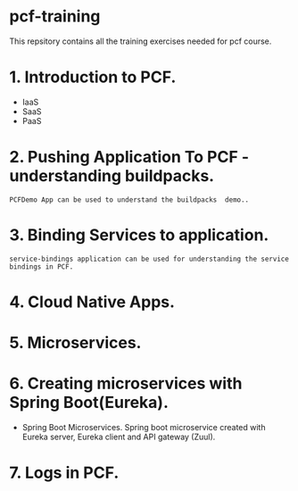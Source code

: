 # pcf-training
This repsitory contains all the training exercises needed for pcf course. 

# 1. Introduction to PCF.
  - IaaS
  - SaaS
  - PaaS
  
# 2. Pushing Application To PCF - understanding buildpacks.
	PCFDemo App can be used to understand the buildpacks  demo..
# 3. Binding Services to application.
	service-bindings application can be used for understanding the service bindings in PCF.
# 4. Cloud Native Apps.
# 5. Microservices.
# 6. Creating microservices with Spring Boot(Eureka).
  - Spring Boot Microservices.
		Spring boot microservice created with Eureka server, Eureka client and API gateway (Zuul). 

# 7. Logs in PCF.
